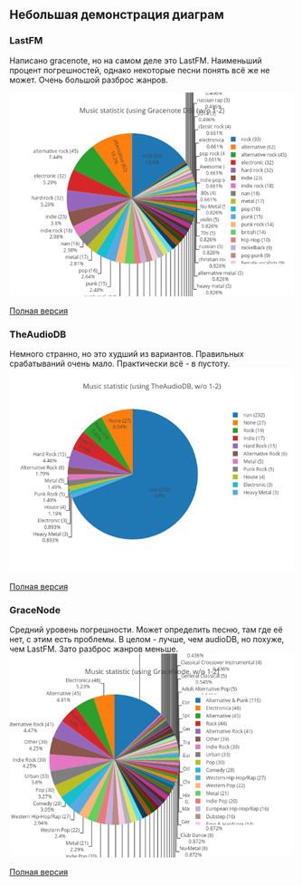 ## Небольшая демонстрация диаграм

### LastFM
Написано gracenote, но на самом деле это LastFM.
Наименьший процент погрешностей, однако некоторые песни понять всё же не может.
Очень большой разброс жанров.

![lastFMPIC](genre_lfm.png)

[Полная версия](genre_lfm.html)
### TheAudioDB
Немного странно, но это худший из вариантов. Правильных срабатываний очень мало.
Практически всё - в пустоту.
![audioDBPIC](genre_audb.png)

[Полная версия](genre_audb.html)
### GraceNode
Средний уровень погрешности. Может определить песню, там где её нет, с этим есть проблемы.
В целом - лучше, чем audioDB, но похуже, чем LastFM.
Зато разброс жанров меньше.
![GNPIC](genre_gn.png)

[Полная версия](genre_gn.html)
